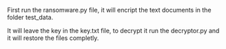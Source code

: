 First run the ransomware.py file, it will encript the text documents in the folder test_data.

It will leave the key in the key.txt file, to decrypt it run the decryptor.py and it will restore the files completly.
